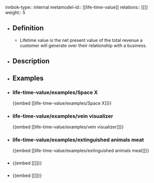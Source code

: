 innbok-type:: internal
metamodel-id:: [[life-time-value]]
relations:: [[]]
weight:: 5

- ## Definition
  - Lifetime value is the net present value of the total revenue a customer will generate over their relationship with a business.
- ## Description
- ## Examples
- ### life-time-value/examples/Space X
  {{embed [[life-time-value/examples/Space X]]}}
- ### life-time-value/examples/vein visualizer
  {{embed [[life-time-value/examples/vein visualizer]]}}
- ### life-time-value/examples/extinguished animals meat
  {{embed [[life-time-value/examples/extinguished animals meat]]}}
- ### 
  {{embed [[]]}}
- ### 
  {{embed [[]]}}


